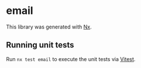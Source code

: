 # email

This library was generated with [Nx](https://nx.dev).

## Running unit tests

Run `nx test email` to execute the unit tests via [Vitest](https://vitest.dev/).
